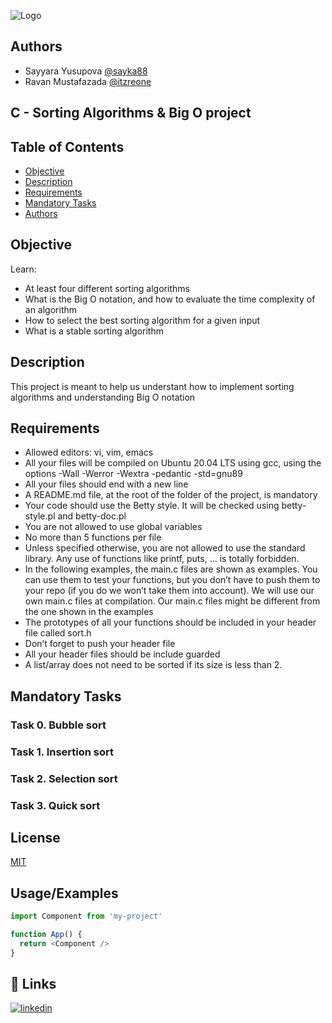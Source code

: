 
![Logo](https://holberton.anahuacmayab.mx/wp-content/uploads/2022/06/Holberton-Logo-v1.png)


## Authors

- Sayyara Yusupova  [@sayka88](https://github.com/sayka88)
- Ravan Mustafazada [@itzreone](https://github.com/itzreone)


## C - Sorting Algorithms & Big O project

## Table of Contents

-   [Objective](#Objective)
-   [Description](#Descritpion)
-   [Requirements](#Requirements)
-   [Mandatory Tasks](#Mandatory-tasks)
-   [Authors](#Authors)

## Objective

Learn:

- At least four different sorting algorithms
- What is the Big O notation, and how to evaluate the time complexity of an algorithm
- How to select the best sorting algorithm for a given input
- What is a stable sorting algorithm

## Description

This project is meant to help us understant how to implement sorting algorithms and understanding Big O notation

## Requirements

-   Allowed editors: vi, vim, emacs
- 	All your files will be compiled on Ubuntu 20.04 LTS using gcc, using the options -Wall -Werror -Wextra -pedantic -std=gnu89
-	All your files should end with a new line
-	A README.md file, at the root of the folder of the project, is mandatory
-	Your code should use the Betty style. It will be checked using betty-style.pl and betty-doc.pl
-	You are not allowed to use global variables
-	No more than 5 functions per file
-	Unless specified otherwise, you are not allowed to use the standard library. Any use of functions like printf, puts, … is totally forbidden.
-	In the following examples, the main.c files are shown as examples. You can use them to test your functions, but you don’t have to push them to your repo (if you do we won’t take them into account). We will use our own main.c files at compilation. Our main.c files might be different from the one shown in the examples
-	The prototypes of all your functions should be included in your header file called sort.h
-	Don’t forget to push your header file
-	All your header files should be include guarded
-	A list/array does not need to be sorted if its size is less than 2.

## Mandatory Tasks

### Task 0. Bubble sort 

### Task 1. Insertion sort 

### Task 2. Selection sort 

### Task 3. Quick sort
## License

[MIT](https://github.com/sayka88/holbertonschool-sorting_algorithms/blob/358e31c50371a7e8cd9f740f4070af6601eb9437/LICENSE.md)


## Usage/Examples

```javascript
import Component from 'my-project'

function App() {
  return <Component />
}
```


## 🔗 Links

[![linkedin](https://img.shields.io/badge/linkedin-0A66C2?style=for-the-badge&logo=linkedin&logoColor=white)](https://www.linkedin.com/in/sayyara-yusupova-55b26a35/)


